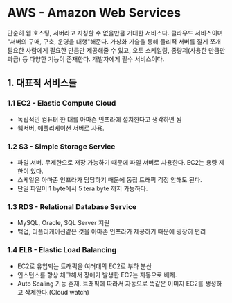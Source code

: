 # AWS - Amazon Web Services

단순히 웹 호스팅, 서버라고 지칭할 수 없을만큼 거대한 서비스다. 클라우드 서비스이며 "서버의 구매, 구축, 운영을 대행"해준다. 가상화 기술을 통해 물리적 서버를 잘게 쪼개 필요한 사람에게 필요한 만큼만 제공해줄 수 있고, 오토 스케일링, 종량제(사용한 만큼만 과금) 등 다양한 기능이 존재한다. 개발자에게 필수 서비스이다.

## 1. 대표적 서비스들

### 1.1 EC2 - Elastic Compute Cloud

- 독립적인 컴퓨터 한 대를 아마존 인프라에 설치한다고 생각하면 됨
- 웹서버, 애플리케이션 서버로 사용.

### 1.2 S3 - Simple Storage Service

- 파일 서버. 무제한으로 저장 가능하기 때문에 파일 서버로 사용한다. EC2는 용량 제한이 있다.
- 스케일은 아마존 인프라가 담당하기 때문에 동접 트래픽 걱정 안해도 된다.
- 단일 파일이 1 byte에서 5 tera byte 까지 가능하다.

### 1.3 RDS - Relational Database Service

- MySQL, Oracle, SQL Server 지원
- 백업, 리플리케이션같은 것을 아마존 인프라가 제공하기 때문에 굉장히 편리

### 1.4 ELB - Elastic Load Balancing

- EC2로 유입되는 트래픽을 여러대의 EC2로 부하 분산
- 인스턴스를 항상 체크해서 장애가 발생한 EC2는 자동으로 배제.
- Auto Scaling 기능 존재. 트래픽에 따라서 자동으로 똑같은 이미지 EC2를 생성하고 삭제한다.(Cloud watch)
